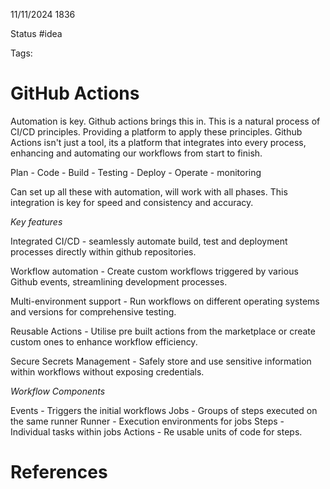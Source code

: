 11/11/2024 1836

Status #idea

Tags:

# GitHub Actions

Automation is key. Github actions brings this in. This is a natural process of CI/CD principles. Providing a platform to apply these principles. Github Actions isn't just a tool, its a platform that integrates into every process, enhancing and automating our workflows from start to finish.

Plan - Code - Build - Testing - Deploy - Operate - monitoring

Can set up all these with automation, will work with all phases. This integration is key for speed and consistency and accuracy.

*Key features*

Integrated CI/CD - seamlessly automate build, test and deployment processes directly within github repositories.

Workflow automation - Create custom workflows triggered by various Github events, streamlining development processes.

Multi-environment support - Run workflows on different operating systems and versions for comprehensive testing.

Reusable Actions - Utilise pre built actions from the marketplace or create custom ones to enhance workflow efficiency.

Secure Secrets Management - Safely store and use sensitive information within workflows without exposing credentials.

*Workflow Components*

Events - Triggers the initial workflows
Jobs - Groups of steps executed on the same runner
Runner - Execution environments for jobs
Steps - Individual tasks within jobs
Actions - Re usable units of code for steps.





# References
